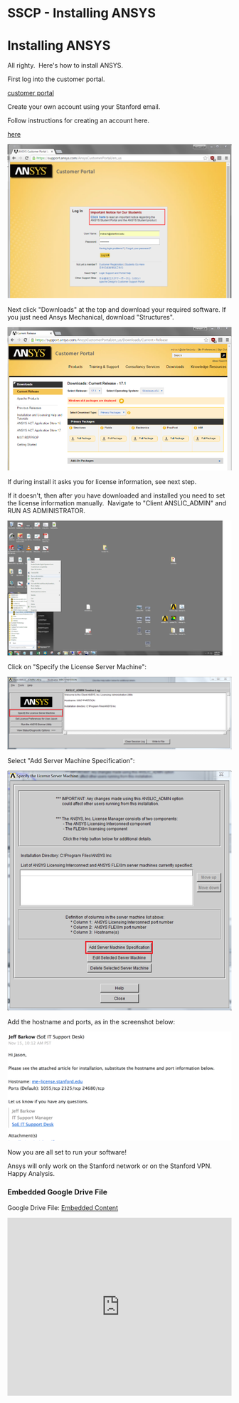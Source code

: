 # SSCP - Installing ANSYS

# Installing ANSYS

All righty.  Here's how to install ANSYS.

First log into the customer portal.

[ customer portal](https://support.ansys.com/AnsysCustomerPortal/en_us)

Create your own account using your Stanford email.

Follow instructions for creating an account here.

[ here](https://stanford.service-now.com/it_services?id=kb_article&sys_id=acf4ef1bdbde0b4cd90af1651d9619d7)

![](../../../../assets/image_b8b51eff17.png)

Next click "Downloads" at the top and download your required software. If you just need Ansys Mechanical, download "Structures".

![](../../../../assets/image_d768035b35.png)

If during install it asks you for license information, see next step.

If it doesn't, then after you have downloaded and installed you need to set the license information manually.  Navigate to "Client ANSLIC_ADMIN" and RUN AS ADMINISTRATOR.

![](../../../../assets/image_806602d320.png)

Click on "Specify the License Server Machine":

![](../../../../assets/image_24ea71ee1b.png)

Select "Add Server Machine Specification":

![](../../../../assets/image_bd226f5f96.png)

Add the hostname and ports, as in the screenshot below:

![](../../../../assets/image_02e5a3ac87.png)

Now you are all set to run your software!

Ansys will only work on the Stanford network or on the Stanford VPN.  Happy Analysis.

[](https://drive.google.com/folderview?id=1dqdAGCK6_HbHboZvqbZu3JKB-2s7jXre)

### Embedded Google Drive File

Google Drive File: [Embedded Content](https://drive.google.com/embeddedfolderview?id=1dqdAGCK6_HbHboZvqbZu3JKB-2s7jXre#list)

<iframe width="100%" height="400" src="https://drive.google.com/embeddedfolderview?id=1dqdAGCK6_HbHboZvqbZu3JKB-2s7jXre#list" frameborder="0"></iframe>

